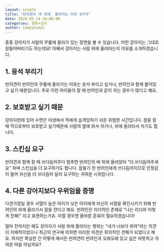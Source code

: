 ```yaml
---
layout: single
title: "반려견이 내 위에  올라타는 이유 4가지"
date: 2020-05-14 10:00:00
categories: 행동+심리
author: Companimal
---
```


종종 강아지가 사람의 무릎에 올라가 있는 장면을 볼 수 있습니다. 어떤 강아지는 그대로 잠들어버리기도 하는데요! 어째서 강아지는 사람 위에 올라타는지 이유를 소개하겠습니다.

## 1. 응석 부리기

반려견이 반려인의 무릎에 올라가는 이유는 응석 부리고 싶거나, 반려인과 함께 붙어있고 싶기 때문입니다. 주로 이런 아이들이 잘 때 반려인과 같이 자는 경우가 많다고 해요.

## 2. 보호받고 싶기 때문

강아지한테 있어 수면은 야생에서 적에게 습격당하기 쉬운 위험한 시간입니다. 잠을 잘 때 적으로부터 보호받고 싶기때문에 사람의 옆에 와서 자거나, 위에 올라타서 자기도 합니다.

## 3. 스킨십 요구

반려견과 함께 잘 때 쓰다듬어주다 멈추면 반려인의 배 위에 올라앉아 "더 쓰다듬어주세요" 하며 스킨십을 더 요구하기도 합니다. 잠들기 전 반려인에게 쓰다듬어지므로 안정감이 들어 자신을 더 쓰다듬어 달라 요구하는 귀여운 시위랍니다.

## 4. 다른 강아지보다 우위임을 증명

다견가정일 경우 서열이 높은 아이가 낮은 아이에게 자신의 서열을 확인시키기 위해 반려인의 위에 올라가서 잠을 잔다고 해요. 반려인은 리더적인 존재로 "나는 리더와 이렇게 친해!" 라고 표현하는거죠. 이럴 경우엔 올바른 훈육이 필요하겠습니다!

얼마 전까지만 해도 강아지가 사람 위에 올라타는 행위는 "내가 너보다 위야"라는 의견이 지배적이었으나 최근의 연구에 의하면 이러한 의견은 회의적인 견해가 되었다고 해요. 하지만 확실한 건 어떻게 해서든 반려견이 반려인과 오래오래 있고 싶은 따뜻하고 귀여운 마음 아닐까요?
